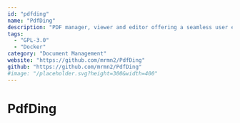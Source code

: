 ```yaml
---
id: "pdfding"
name: "PdfDing"
description: "PDF manager, viewer and editor offering a seamless user experience on multiple devices. It's designed to be minimal, fast, and easy to set up using Docker."
tags:
  - "GPL-3.0"
  - "Docker"
category: "Document Management"
website: "https://github.com/mrmn2/PdfDing"
github: "https://github.com/mrmn2/PdfDing"
#image: "/placeholder.svg?height=300&width=400"
---
```


# PdfDing

